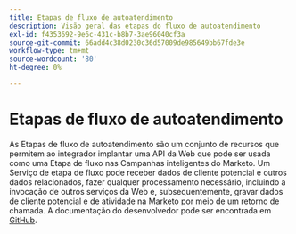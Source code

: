 ```yaml
---
title: Etapas de fluxo de autoatendimento
description: Visão geral das etapas do fluxo de autoatendimento
exl-id: f4353692-9e6c-431c-b8b7-3ae96040cf3a
source-git-commit: 66add4c38d0230c36d57009de985649bb67fde3e
workflow-type: tm+mt
source-wordcount: '80'
ht-degree: 0%

---
```


# Etapas de fluxo de autoatendimento

As Etapas de fluxo de autoatendimento são um conjunto de recursos que permitem ao integrador implantar uma API da Web que pode ser usada como uma Etapa de fluxo nas Campanhas inteligentes do Marketo. Um Serviço de etapa de fluxo pode receber dados de cliente potencial e outros dados relacionados, fazer qualquer processamento necessário, incluindo a invocação de outros serviços da Web e, subsequentemente, gravar dados de cliente potencial e de atividade na Marketo por meio de um retorno de chamada. A documentação do desenvolvedor pode ser encontrada em [GitHub](https://github.com/adobe/Marketo-SSFS-Service-Provider-Interface).
